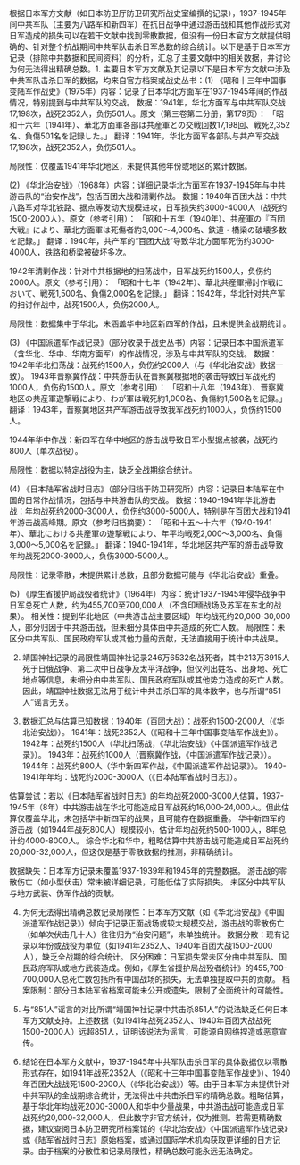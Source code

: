 根据日本军方文献（如日本防卫厅防卫研究所战史室编撰的记录），1937-1945年间中共军队（主要为八路军和新四军）在抗日战争中通过游击战和其他作战形式对日军造成的损失可以在若干文献中找到零散数据，但没有一份日本官方文献提供明确的、针对整个抗战期间中共军队击杀日军总数的综合统计。以下是基于日本军方记录（排除中共数据和民间资料）的分析，汇总了主要文献中的相关数据，并讨论为何无法得出精确总数。1. 主要日本军方文献及其记录以下是日本军方文献中涉及中共军队击杀日军的数据，均来自官方档案或战史丛书：(1) 《昭和十三年中国事变陆军作战史》（1975年）内容：记录了日本华北方面军在1937-1945年间的作战情况，特别提到与中共军队的交战。
数据：1941年，华北方面军与中共军队交战17,198次，战死2352人，负伤501人。原文（第三卷第二分册，第179页）：
「昭和十六年（1941年）、華北方面軍各部は共産軍との交戦回数17,198回、戦死2,352名、負傷501名を記録した。」
翻译：1941年，华北方面军各部队与共产军交战17,198次，战死2352人，负伤501人。

局限性：仅覆盖1941年华北地区，未提供其他年份或地区的累计数据。

(2) 《华北治安战》（1968年）内容：详细记录华北方面军在1937-1945年与中共游击队的“治安作战”，包括百团大战和清剿作战。
数据：1940年百团大战：中共八路军对华北铁路、据点等发动大规模进攻，日军损失约3000-4000人（战死约1500-2000人）。原文（参考引用）：
「昭和十五年（1940年）、共産軍の『百団大戦』により、華北方面軍は死傷者約3,000～4,000名、鉄道・橋梁の破壊多数を記録。」
翻译：1940年，共产军的“百团大战”导致华北方面军死伤约3000-4000人，铁路和桥梁被破坏多次。

1942年清剿作战：针对中共根据地的扫荡战中，日军战死约1500人，负伤约2000人。原文（参考引用）：
「昭和十七年（1942年）、華北共産軍掃討作戦において、戦死1,500名、負傷2,000名を記録。」
翻译：1942年，华北针对共产军的扫讨作战中，战死1500人，负伤2000人。

局限性：数据集中于华北，未涵盖华中地区新四军的作战，且未提供全战期统计。

(3) 《中国派遣军作战记录》（部分收录于战史丛书）内容：记录日本中国派遣军（含华北、华中、华南方面军）的作战情况，涉及与中共军队的交战。
数据：1942年华北扫荡战：战死约1500人，负伤约2000人（与《华北治安战》数据一致）。
1943年晋察冀作战：中共游击队在晋察冀根据地的袭击导致日军战死约1000人，负伤约1500人。原文（参考引用）：
「昭和十八年（1943年）、晋察冀地区の共産軍遊撃戦により、わが軍は戦死約1,000名、負傷約1,500名を記録。」
翻译：1943年，晋察冀地区共产军游击战导致我军战死约1000人，负伤约1500人。

1944年华中作战：新四军在华中地区的游击战导致日军小型据点被袭，战死约800人（单次战役）。

局限性：数据以特定战役为主，缺乏全战期综合统计。

(4) 《日本陆军省战时日志》（部分归档于防卫研究所）内容：记录日本陆军在中国的日常作战情况，包括与中共游击队的交战。
数据：1940-1941年华北游击战：年均战死约2000-3000人，负伤约3000-5000人，特别是在百团大战和1941年游击战高峰期。原文（参考归档摘要）：
「昭和十五～十六年（1940-1941年）、華北における共産軍の遊撃戦により、年平均戦死2,000～3,000名、負傷3,000～5,000名を記録。」
翻译：1940-1941年，华北地区共产军的游击战导致年均战死2000-3000人，负伤3000-5000人。

局限性：记录零散，未提供累计总数，且部分数据可能与《华北治安战》重叠。

(5) 《厚生省援护局战殁者统计》（1964年）内容：统计1937-1945年侵华战争中日军总死亡人数，约为455,700至700,000人（不含印缅战场及苏军在东北的战果）。
相关性：提到华北地区（中共游击战主要区域）年均战死约20,000-30,000人，部分归因于中共游击战，但未细分具体由中共造成的死亡人数。
局限性：未区分中共军队、国民政府军队或其他力量的贡献，无法直接用于统计中共战果。

2. 靖国神社记录的局限性靖国神社记录246万6532名战死者，其中213万3915人死于日俄战争、第二次中日战争及太平洋战争，但仅列出姓名、出身地、死亡地点等信息，未细分由中共军队、国民政府军队或其他势力造成的死亡人数。因此，靖国神社数据无法用于统计中共击杀日军的具体数字，也与所谓“851人”谣言无关。

3. 数据汇总与估算已知数据：1940年（百团大战）：战死约1500-2000人（《华北治安战》）。
1941年：战死2352人（《昭和十三年中国事变陆军作战史》）。
1942年：战死约1500人（华北扫荡战，《华北治安战》《中国派遣军作战记录》）。
1943年：战死约1000人（晋察冀作战，《中国派遣军作战记录》）。
1944年：战死约800人（华中新四军作战，《中国派遣军作战记录》）。
1940-1941年年均：战死约2000-3000人（《日本陆军省战时日志》）。

估算尝试：若以《日本陆军省战时日志》的年均战死2000-3000人估算，1937-1945年（8年）中共游击战在华北可能造成日军战死约16,000-24,000人。但此估算仅覆盖华北，未包括华中新四军的战果，且可能存在数据重叠。
华中新四军的游击战（如1944年战死800人）规模较小，估计年均战死约500-1000人，8年总计约4000-8000人。
综合华北和华中，粗略估算中共游击战可能造成日军战死约20,000-32,000人，但这仅是基于零散数据的推测，非精确统计。

数据缺失：日本军方记录未覆盖1937-1939年和1945年的完整数据。
游击战的零散伤亡（如小型伏击）常未被详细记录，可能低估了实际损失。
未区分中共军队与地方武装、伪军作战的贡献。

4. 为何无法得出精确总数记录局限性：日本军方文献（如《华北治安战》《中国派遣军作战记录》）倾向于记录正面战场或较大规模交战，游击战的零散伤亡（如单次伏击几十人）往往归为“治安问题”，未单独统计。
数据分散：现有记录以年份或战役为单位（如1941年2352人、1940年百团大战1500-2000人），缺乏全战期的综合统计。
区分困难：日军损失常未区分由中共军队、国民政府军队或地方武装造成。例如，《厚生省援护局战殁者统计》的455,700-700,000人总死亡数包括所有中国战场的损失，无法单独提取中共的贡献。
档案限制：部分日本陆军省档案可能未公开或遗失，限制了全面统计的可能性。

5. 与“851人”谣言的对比所谓“靖国神社记录中共击杀851人”的说法缺乏任何日本军方文献支持。上述数据（如1941年战死2352人、1940年百团大战战死1500-2000人）远超851人，证明该说法为谣言，可能源自网络捏造或恶意宣传。

6. 结论在日本军方文献中，1937-1945年中共军队击杀日军的具体数据仅以零散形式存在，如1941年战死2352人（《昭和十三年中国事变陆军作战史》）、1940年百团大战战死1500-2000人（《华北治安战》）等。由于日本军方未提供针对中共军队的全战期综合统计，无法得出中共击杀日军的精确总数。粗略估算，基于华北年均战死2000-3000人和华中少量战果，中共游击战可能造成日军战死约20,000-32,000人，但此数字非官方统计，仅为推测。若需更精确数据，建议查阅日本防卫研究所档案馆的《华北治安战》《中国派遣军作战记录》或《陆军省战时日志》原始档案，或通过国际学术机构获取更详细的日方记录。由于档案的分散性和记录局限性，精确总数可能永远无法确定。

